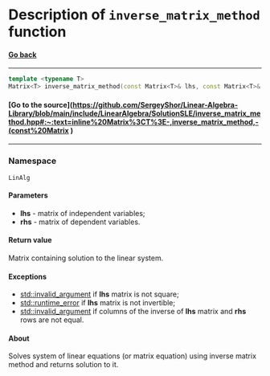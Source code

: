 # Description of `inverse_matrix_method` function
#### [Go back](https://github.com/SergeyShor/Linear-Algebra-Library/blob/main/docs/markdown/Functions.md)
---
```cpp
template <typename T>
Matrix<T> inverse_matrix_method(const Matrix<T>& lhs, const Matrix<T>& rhs)
```
#### [Go to the source](https://github.com/SergeyShor/Linear-Algebra-Library/blob/main/include/LinearAlgebra/SolutionSLE/inverse_matrix_method.hpp#:~:text=inline%20Matrix%3CT%3E-,inverse_matrix_method,-(const%20Matrix )
---
### Namespace 
`LinAlg`
#### **Parameters**
- **lhs** - matrix of independent variables;
- **rhs** - matrix of dependent variables.
#### **Return value**
Matrix containing solution to the linear system.
#### **Exceptions**
- [std::invalid_argument](https://en.cppreference.com/w/cpp/error/invalid_argument) if **lhs** matrix is not square;
- [std::runtime_error](https://en.cppreference.com/w/cpp/error/runtime_error) if **lhs** matrix is not invertible;
- [std::invalid_argument](https://en.cppreference.com/w/cpp/error/invalid_argument) if columns of the inverse of **lhs** matrix and **rhs** rows are not equal.

#### **About**
Solves system of linear equations (or matrix equation) using inverse matrix method and returns solution to it.